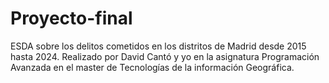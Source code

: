 # Proyecto-final
ESDA sobre los delitos cometidos en los distritos de Madrid desde 2015 hasta 2024. Realizado por David Cantó y yo en la asignatura Programación Avanzada en el master de Tecnologías de la información Geográfica.
